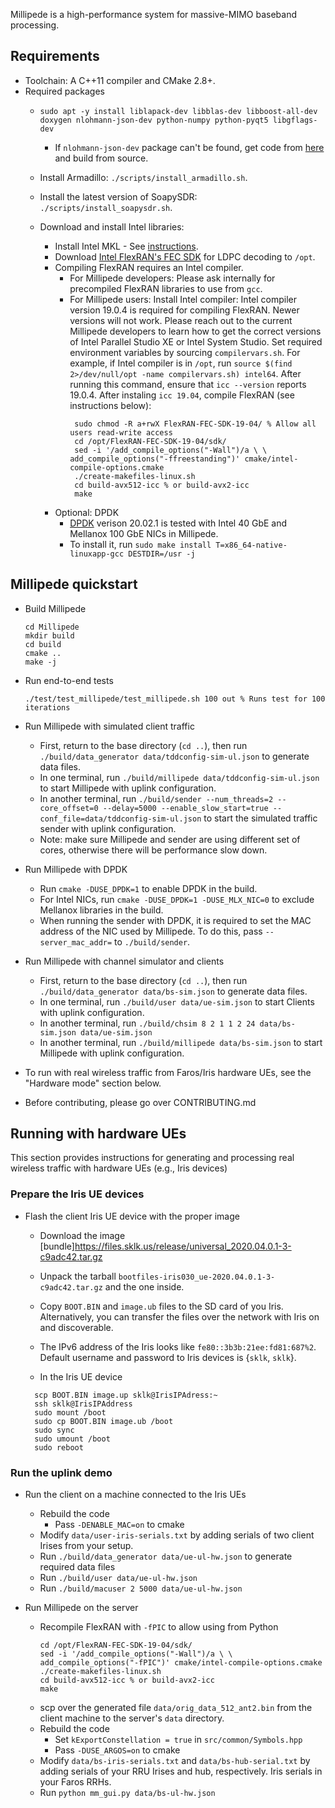 Millipede is a high-performance system for massive-MIMO baseband processing.

## Requirements
 * Toolchain: A C++11 compiler and CMake 2.8+.
 * Required packages
   * `sudo apt -y install liblapack-dev libblas-dev libboost-all-dev doxygen nlohmann-json-dev python-numpy python-pyqt5 libgflags-dev`
     * If `nlohmann-json-dev` package can't be found, get code from [here](https://github.com/nlohmann/json) and build from source.

   * Install Armadillo: `./scripts/install_armadillo.sh`.
   * Install the latest version of SoapySDR: `./scripts/install_soapysdr.sh`.
   * Download and install Intel libraries:
     * Install Intel MKL - See [instructions](https://software.intel.com/content/www/us/en/develop/articles/installing-intel-free-libs-and-python-apt-repo.html).
     * Download [Intel FlexRAN's FEC SDK](https://software.intel.com/en-us/articles/flexran-lte-and-5g-nr-fec-software-development-kit-modules) for LDPC decoding to `/opt`.
     * Compiling FlexRAN requires an Intel compiler.
        * For Millipede developers: Please ask internally for precompiled FlexRAN libraries to use from `gcc`.
        * For Millipede users: Install Intel compiler: Intel compiler version 19.0.4 is required for compiling FlexRAN.
          Newer versions will not work. Please reach out to the current Millipede developers to learn how to get the correct versions of Intel Parallel
          Studio XE or Intel System Studio. Set required environment variables by sourcing `compilervars.sh`.
          For example, if Intel compiler is in `/opt`, run `source $(find 2>/dev/null/opt -name compilervars.sh) intel64`.
          After running this command, ensure that `icc --version` reports 19.0.4.
          After instaling `icc 19.04`, compile FlexRAN (see instructions below):
            ```
             sudo chmod -R a+rwX FlexRAN-FEC-SDK-19-04/ % Allow all users read-write access
             cd /opt/FlexRAN-FEC-SDK-19-04/sdk/
             sed -i '/add_compile_options("-Wall")/a \ \ add_compile_options("-ffreestanding")' cmake/intel-compile-options.cmake
             ./create-makefiles-linux.sh
             cd build-avx512-icc % or build-avx2-icc
             make
            ```
     * Optional: DPDK
        * [DPDK](http://core.dpdk.org/download/) verison 20.02.1 is tested with
          Intel 40 GbE and Mellanox 100 GbE NICs in Millipede.
        * To install it, run `sudo make install T=x86_64-native-linuxapp-gcc
          DESTDIR=/usr -j`

## Millipede quickstart

 * Build Millipede
    ```
    cd Millipede
    mkdir build
    cd build
    cmake ..
    make -j
    ```

 * Run end-to-end tests
    ```
    ./test/test_millipede/test_millipede.sh 100 out % Runs test for 100 iterations
    ```

 * Run Millipede with simulated client traffic
   * First, return to the base directory (`cd ..`), then run
     `./build/data_generator data/tddconfig-sim-ul.json` to generate data
     files.
   * In one terminal, run `./build/millipede data/tddconfig-sim-ul.json` to
     start Millipede with uplink configuration.
   * In another terminal, run  `./build/sender --num_threads=2 --core_offset=0
     --delay=5000 --enable_slow_start=true
     --conf_file=data/tddconfig-sim-ul.json` to start the simulated traffic
     sender with uplink configuration.
   * Note: make sure Millipede and sender are using different set of cores, 
     otherwise there will be performance slow down.

 * Run Millipede with DPDK
   * Run `cmake -DUSE_DPDK=1` to enable DPDK in the build.
   * For Intel NICs, run `cmake -DUSE_DPDK=1 -DUSE_MLX_NIC=0` to exclude
     Mellanox libraries in the build.
   * When running the sender with DPDK, it is required to set the MAC address
     of the NIC used by Millipede. To do this, pass `--server_mac_addr=` to
     `./build/sender`.

 * Run Millipede with channel simulator and clients
   * First, return to the base directory (`cd ..`), then run `./build/data_generator data/bs-sim.json` to generate data
     files.
   * In one terminal, run `./build/user data/ue-sim.json` to start
     Clients with uplink configuration.
   * In another terminal, run  `./build/chsim 8 2 1 1 2 24 data/bs-sim.json data/ue-sim.json`
   * In another terminal, run `./build/millipede data/bs-sim.json` to start
     Millipede with uplink configuration.

 * To run with real wireless traffic from Faros/Iris hardware UEs, see the
   "Hardware mode" section below.

 * Before contributing, please go over CONTRIBUTING.md

## Running with hardware UEs

This section provides instructions for generating and processing real wireless
traffic with hardware UEs (e.g., Iris devices)

### Prepare the Iris UE devices

 * Flash the client Iris UE device with the proper image
   * Download the image
     [bundle]https://files.sklk.us/release/universal_2020.04.0.1-3-c9adc42.tar.gz
   * Unpack the tarball `bootfiles-iris030_ue-2020.04.0.1-3-c9adc42.tar.gz` and
     the one inside.
   * Copy `BOOT.BIN` and `image.ub` files to the SD card of you Iris.
     Alternatively, you can transfer the files over the network with Iris on
     and discoverable.
   * The IPv6 address of the Iris looks like `fe80::3b3b:21ee:fd81:687%2`.
     Default username and password to Iris devices is {`sklk`, `sklk`}.

   * In the Iris UE device
    ```
      scp BOOT.BIN image.up sklk@IrisIPAdress:~
      ssh sklk@IrisIPAddress
      sudo mount /boot
      sudo cp BOOT.BIN image.ub /boot
      sudo sync
      sudo umount /boot
      sudo reboot
    ```

### Run the uplink demo

 * Run the client on a machine connected to the Iris UEs
   * Rebuild the code
     * Pass `-DENABLE_MAC=on` to cmake
   * Modify `data/user-iris-serials.txt` by adding serials of two client Irises
     from your setup.
   * Run `./build/data_generator data/ue-ul-hw.json` to generate required data files
   * Run `./build/user data/ue-ul-hw.json`
   * Run `./build/macuser 2 5000 data/ue-ul-hw.json`

 * Run Millipede on the server
   * Recompile FlexRAN with `-fPIC` to allow using from Python
     ```
     cd /opt/FlexRAN-FEC-SDK-19-04/sdk/
     sed -i '/add_compile_options("-Wall")/a \ \ add_compile_options("-fPIC")' cmake/intel-compile-options.cmake
     ./create-makefiles-linux.sh
     cd build-avx512-icc % or build-avx2-icc
     make
     ```
   * scp over the generated file `data/orig_data_512_ant2.bin` from the client
     machine to the server's `data` directory.
   * Rebuild the code
     * Set `kExportConstellation = true` in `src/common/Symbols.hpp`
     * Pass `-DUSE_ARGOS=on` to cmake
   * Modify `data/bs-iris-serials.txt` and `data/bs-hub-serial.txt` by adding
     serials of your RRU Irises and hub, respectively. Iris serials in your
     Faros RRHs.
   * Run `python mm_gui.py data/bs-ul-hw.json`
